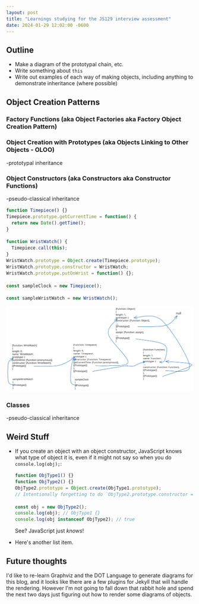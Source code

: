 ```yaml
---
layout: post
title: "Learnings studying for the JS129 interview assessment"
date: 2024-01-29 12:02:00 -0600
---
```


## Outline

- Make a diagram of the prototypal chain, etc.
- Write something about `this`
- Write out examples of each way of making objects, including anything to
  demonstrate inheritance (where possible)

## Object Creation Patterns

### Factory Functions (aka Object Factories aka Factory Object Creation Pattern)

### Object Creation with Prototypes (aka Objects Linking to Other Objects - OLOO)

-prototypal inheritance

### Object Constructors (aka Constructors aka Constructor Functions)

-pseudo-classical inheritance
```javascript
function Timepiece() {}
Timepiece.prototype.getCurrentTime = function() {
  return new Date().getTime();
}

function WristWatch() {
  Timepiece.call(this);
}
WristWatch.prototype = Object.create(Timepiece.prototype);
WristWatch.prototype.constructor = WristWatch;
WristWatch.prototype.putOnWrist = function() {};

const sampleClock = new Timepiece();

const sampleWristWatch = new WristWatch();
```
![Diagram of how the prototypal chain works for object constructors](/docs/assets/images/constructor_functions_diagram.svg)

### Classes

-pseudo-classical inheritance

## Weird Stuff

- If you create an object with an object constructor, JavaScript knows what type
  of object it is, even if it might not say so when you do `console.log(obj);`:

  ```javascript
  function ObjType1() {}
  function ObjType2() {}
  ObjType2.prototype = Object.create(ObjType1.prototype);
  // Intentionally forgetting to do `ObjType2.prototype.constructor = ObjType2;`

  const obj = new ObjType2();
  console.log(obj); // ObjType1 {}
  console.log(obj instanceof ObjType2); // true
  ```

  See? JavaScript just _knows_!

- Here's another list item.

## Future thoughts

I'd like to re-learn Graphviz and the DOT Language to generate diagrams for this
blog, and it looks like there are a few plugins for Jekyll that will handle the
rendering. However I'm not going to fall down that rabbit hole and spend the
next two days just figuring out how to render some diagrams of objects.
